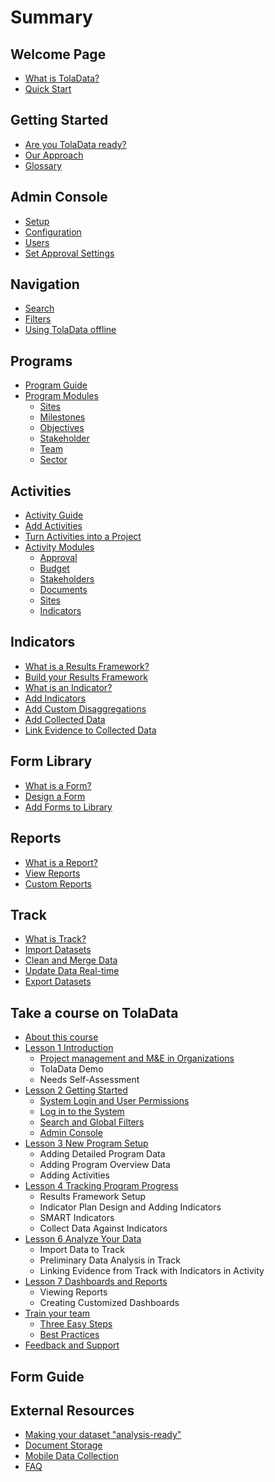 # Summary

## Welcome Page

* [What is TolaData?](README.md)
* [Quick Start](1-welcome/quick-start.md)

## Getting Started

* [Are you TolaData ready?](2-getting-started/preparing-for-toladata.md)
* [Our Approach](2-getting-started/history-and-approach.md)
* [Glossary](2-getting-started/glossary.md)

## Admin Console

* [Setup](4-manage-users/setup.md)
* [Configuration](4-manage-users/configuration.md)
* [Users](4-manage-users/add-new-users.md)
* [Set Approval Settings](4-manage-users/set-approval-settings.md)

## Navigation

* [Search](5-navigation/search.md)
* [Filters](5-navigation/filters.md)
* [Using TolaData offline](offline-use-of-toladata.md)

## Programs

* [Program Guide](6-programs/program-guide.md)
* [Program Modules](6-programs/program-modules.md)
  * [Sites](6-programs/program-modules.md)
  * [Milestones](6-programs/milestones.md)
  * [Objectives](6-programs/objectives.md)
  * [Stakeholder](6-programs/stakeholder.md)
  * [Team](6-programs/team.md)
  * [Sector](6-programs/sector.md)

## Activities

* [Activity Guide](7-activities/what-is-an-activity.md)
* [Add Activities](7-activities/add-activity.md)
* [Turn Activities into a Project](7-activities/promoting-an-activity-to-a-project.md)
* [Activity Modules](7-activities/activity-modules.md)
  * [Approval](7-activities/approval.md)
  * [Budget](7-activities/budget.md)
  * [Stakeholders](7-activities/stakeholders.md)
  * [Documents](7-activities/documents.md)
  * [Sites](7-activities/sites.md)
  * [Indicators](7-activities/indicators.md)

## Indicators

* [What is a Results Framework?](6-programs/what-is-a-results-framework.md)
* [Build your Results Framework](6-programs/adding-levels.md)
* [What is an Indicator?](8-indicators/what-is-an-indicator.md)
* [Add Indicators](8-indicators/adding-indicators.md)
* [Add Custom Disaggregations](8-indicators/adding-indicator-disaggregations.md)
* [Add Collected Data](8-indicators/adding-collected-data.md)
* [Link Evidence to Collected Data](8-indicators/linking-evidence-to-collected-data.md)

## Form Library

* [What is a Form?](9-form-library/what-is-a-form.md)
* [Design a Form](9-form-library/designing-a-form.md)
* [Add Forms to Library](9-form-library/adding-forms-to-library.md)

## Reports

* [What is a Report?](10-reports/what-is-a-report.md)
* [View Reports](10-reports/viewing-reports.md)
* [Custom Reports](10-reports/custom-reports.md)

## Track

* [What is Track?](what-is-track.md)
* [Import Datasets](import-datasets.md)
* [Clean and Merge Data](clean-and-merge-data.md)
* [Update Data Real-time](update-data-real-time.md)
* [Export Datasets](export-datasets.md)

## Take a course on TolaData

* [About this course](12-learn-toladata/about-this-course.md)
* [Lesson 1 Introduction](12-learn-toladata/lesson-1-test.md)
  * [Project management and M&E in Organizations](12-learn-toladata/lesson-1-test/project-management-and-mande-in-organizations.md)
  * TolaData Demo
  * Needs Self-Assessment
* [Lesson 2 Getting Started](12-learn-toladata/unit-2-getting-started-with-toladata.md)
  * [System Login and User Permissions](12-learn-toladata/unit-2-getting-started-with-toladata/system-login-and-user-permissions.md)
  * [Log in to the System](12-learn-toladata/unit-2-getting-started-with-toladata/log-in-to-the-system.md)
  * [Search and Global Filters](12-learn-toladata/unit-2-getting-started-with-toladata/search-and-global-filters.md)
  * [Admin Console](12-learn-toladata/unit-2-getting-started-with-toladata/admin-console.md)
* [Lesson 3 New Program Setup](12-learn-toladata/unit-3-new-program-setup.md)
  * Adding Detailed Program Data
  * Adding Program Overview Data
  * Adding Activities
* [Lesson 4 Tracking Program Progress](12-learn-toladata/unit-4-tracking-program-progress.md)
  * Results Framework Setup
  * Indicator Plan Design and Adding Indicators
  * SMART Indicators
  * Collect Data Against Indicators
* [Lesson 6 Analyze Your Data](12-learn-toladata/unit-6-analyze-your-data.md)
  * Import Data to Track
  * Preliminary Data Analysis in Track
  * Linking Evidence from Track with Indicators in Activity
* [Lesson 7 Dashboards and Reports](12-learn-toladata/unit-7-creating-dashboards-and-reports.md)
  * Viewing Reports
  * Creating Customized Dashboards
* [Train your team](12-learn-toladata/train-your-team.md)
  * [Three Easy Steps](12-learn-toladata/train-team.md)
  * [Best Practices](12-learn-toladata/become-a-trainer.md)
* [Feedback and Support](12-learn-toladata/send-your-system-requests.md)

## Form Guide

## External Resources

* [Making your dataset "analysis-ready"](making-your-dataset-analysis-ready.md)
* [Document Storage](document-storage.md)
* [Mobile Data Collection ](mobile-data-collection.md)
* [FAQ](faq.md)

